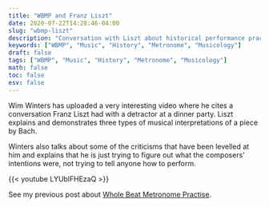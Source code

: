 ```yaml
---
title: "WBMP and Franz Liszt"
date: 2020-07-22T14:28:46-04:00
slug: "wbmp-liszt"
description: "Conversation with Liszt about historical performance practise"
keywords: ["WBMP", "Music", "History", "Metronome", "Musicology"]
draft: false
tags: ["WBMP", "Music", "History", "Metronome", "Musicology"]
math: false
toc: false
esv: false
---
```


Wim Winters has uploaded a very interesting video where he cites a conversation Franz Liszt had with a detractor at a dinner party. Liszt explains and demonstrates three types of musical interpretations of a piece by Bach.

Winters also talks about some of the criticisms that have been levelled at him and explains that he is just trying to figure out what the composers' intentions were, not trying to tell anyone how to perform.

{{< youtube LYUblFHEzaQ >}}

See my previous post about [Whole Beat Metronome Practise](../wbmp).